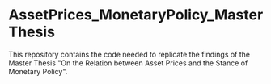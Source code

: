 # AssetPrices_MonetaryPolicy_MasterThesis
This repository contains the code needed to replicate the findings of the Master Thesis "On the Relation between Asset Prices and the Stance of Monetary Policy". 
